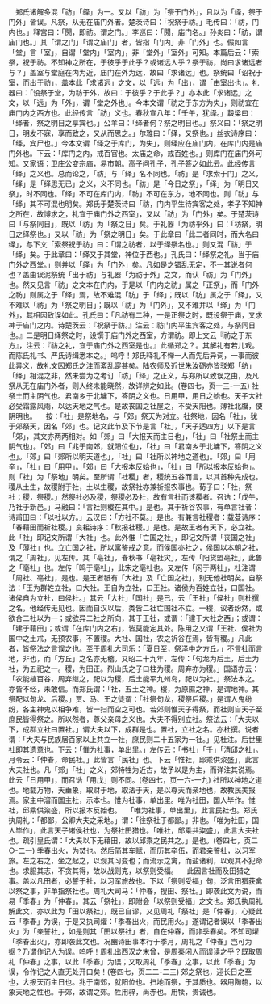 <!-- { "loadSidebar": true } -->
　郑氏诸解多混「祊」「绎」为一。又以「祊」为「祭于门外」，且以为「绎，祭于门外」皆误。凡祭，从无在庙门外者。楚茨诗曰：「祝祭于祊。」毛传曰：「祊，门内也。」释宫曰：「閍，即祊。谓之门。」李巡曰：「閍，庙门名。」孙炎曰：「祊，谓庙门也。」其「谓之门」「谓之庙门」者，皆指「门内」非「门外」也。假如言「堂」言「室」，自谓「堂内」「室内」，非「堂外」「室外」可知。本篇后云：「索祭，祝于祊。不知神之所在，于彼乎于此乎？或诸远人乎？祭于祊，尚曰求诸远者与？」盖室与堂庭在内为近，庙门在外为远，故曰「求诸远」也。祭统曰「诏祝于室，而出于祊」，盖本此「求诸远」之文，以「远」为「出」，谓「由室出也」。礼器曰：「设祭于堂，为祊于外，故曰：于彼乎？于此乎？」亦本此「求诸远」之文，以「远」为「外」，谓「堂之外也」。今本文谓「祊之于东方为失」，则祊宜在庙门内之西方也。此经传言「祊」义也。春秋宣八年：「壬午，犹绎。」縠梁曰：「绎者，祭之明日之享宾也。」公羊曰：「绎者何？祭之明日也。」祭义曰：「祭之明日，明发不寐，享而致之，又从而思之。」尔雅曰：「绎，又祭也。」丝衣诗序曰：「绎，宾尸也。」今本文谓「绎之于库门，为失」，则绎应在庙门内，在库门内是庙门外也。下云：「库门之内，戒百官也。太庙之命，戒百姓也。」则库门在庙门外可知。又家语：卫庄公变宗庙，易市朝。高子问孔子，孔子答之如此云。此经传言「绎」之义也。总而论之，「祊」与「绎」名不同也。「祊」是「求索于门」之义，「绎」是「绎思无已」之义，义不同也。「祊」是「今日之祭」，「绎」为「明日又祭」，时不同也。「绎」不可在库门内，「祊」不可在东方，地不同也。则「祊」与「绎」其不可混也明矣。郑氏于楚茨诗曰「祊，门内平生待宾客之处，孝子不知神之所在，故博求之，礼宜于庙门外之西室」，又以「祊」为「门外」矣。于楚茨诗曰「与祭同日」，既以「祊」为「祭之日」矣。于礼器「为祊乎外」曰：「枋祭，明日之绎祭也。」又以「祊」为「祭之明日」矣。于此章曰「此二者同时，而大名曰绎」，与下文「索祭祝于祊」曰：「谓之祊者，以于绎祭名也。」则又混「祊」于「绎」矣。于此章曰：「绎又于其堂，神位于西也。」孔氏曰：「绎祭之礼，当于庙门外之西堂。」则并以「绎」为「门外」矣。凡如是之错乱无定，不一其说者何也？盖由误泥祭统「出于祊」与礼器「为祊于外」之文，而认「祊」为「门外」也。然又见言「祊」之文本在门内，于是以「门内之祊」属之「正祭」，而「门外之祊」则属之于「绎」焉，故不难混「祊」于「绎」；既以「祊」属之于「绎」，又不难以「祊」为「祭之明日」；既以「祊」为「门外」，又不难并以「绎」为「门外」，其相因致误如此。孔氏曰：「凡祊有二种，一是正祭之时，既设祭于庙，又求神于庙门之内。诗楚茨云：『祝祭于祊。』注云：祊门内平生宾客之处，与祭同日也。』二是明日绎祭之时，设馔于庙门外之西室，方谓祊。即上文云『祊之于东方』，注云：『祊之礼，宜于庙门外之西室是也。』此循郑之？。其解礼有若儿戏。而陈氏礼书、严氏诗缉悉本之。」呜呼！郑氏释礼不惮一人而先后异词，一事而彼此异义，故礼文因郑氏之注而紊乱寔甚矣。陆农师及近世朱汝砺亦皆驳郑「纺」「绎」相混之非，然未尝为之考订「祊」「绎」之正义，与郑所以致误之由，及凡祭从无在庙门外者，则人终未能晓然，故详辨之如此。(卷四七，页一三-一五)
社祭土而主阴气也。君南乡于北墉下，答阴之义也。日用甲，用日之始也。天子大社必受霜露风雨，以达天地之气也。是故丧国之社屋之，不受天阳也。薄社北牖，使阴明也。
　按：「社」是祭地名，与「郊」祭天为对立。社祭地，因名「社」，犹于郊祭天，因名「郊」也。记文此节及下节是言「社」，「天子适四方」以下是言「郊」，其文亦两两相对。如「郊」曰「大报天而主日也」，「社」曰「社祭土而主阴气也」。「郊」曰「兆于南郊，就阳位也」，「社」曰「君南乡于北墉下，答阴之义也」。「郊」曰「郊所以明天道也」，「社」曰「社所以神地之道也」。「郊」曰「用辛」，「社」曰「用甲」。「郊」曰「大报本反始也」，「社」曰「所以报本反始也」。则「社」为「祭地」明矣。至所谓「社稷」者，稷统五谷而言，以其首种先成也。稷从土生，故稷附于社，土以生稷，故祭社亦兼祈报农事也。荀子曰：「社，祭社；稷，祭稷。」然祭社必及稷，祭稷必及社，故有言社而该稷者。召诰：「戊午，乃社于新邑。」马融曰：「言社则稷在其中。」是也。其于祈谷农事，有单言社者：诗甫田曰：「以社以方。」云汉曰：「方社不莫。」是也。有兼言社稷者：载芟诗序：「春藉田而祈社稷。」良耜诗序：「秋报社稷。」是也。是故王者有天下，必立社。此「社」即记文所谓「大社」也。此外惟「亡国之社」，即记文所谓「丧国之社」及「薄社」也。立亡国之社，所以寓鉴戒之意。而侯国亦社之，侯国以本朝之社，谓之「周社」。见左传。其「亳社」，春秋书「亳社灾」，左传「阳货盟亳社」，此鲁之「亳社」也。左传「鸣于亳社」，此宋之亳社也。又左传「闲于两社」，杜注谓「周社、亳社」，是也。是王者祇有「大社」及「亡国之社」，别无他社明矣。自祭法：「王为群姓立社，曰大社。王自为立社，曰王社。诸侯为百姓立社，曰国社。诸侯自为立社，曰侯社。」其云「大社」「国社」是已，云「王社」「侯社」则杜撰之名，他经传无见也。因而自汉以后，类皆二社亡国社不立。一稷，议者纷然，或欲合二社以为一；或欲异二社之所向，其于王社，或谓：「建于大社之西」；或谓：「建于藉田」；或谓「在库门内之右」，皆莫能定其处。陈用之又谓「王社、侯社为国中之土朮，无预农事，不置稷。大社、国社，农之祈谷在焉，皆有稷。」凡此者，皆祭法之言误之也。至于周礼大司乐：「夏日至，祭泽中之方丘。」不言社而言地，非也，而「方丘」之名亦无稽。又昭二十九年，左传：「句龙为后土，后土为社，为五祀之一。稷，为田正。烈山氏之子曰柱为稷。周弃亦为稷。」国语亦云：「农能植百谷，周弃继之，祀以为稷，后土能平九州岛，祀以为社。」祭法本之。亦皆不经，未敢信。而郑氏谓：「社，五土之神。稷，为原隰之神，是谓地神。其祭配以句龙、后稷。」贾、马、王之徒谓：「社祭句龙，稷祭后稷。」是谓人鬼纷纷，各主神鬼以相争难，皆一扫而空之可也。若郊则惟天子得祭，而社则自天子至庶民皆得祭之。所以然者，尊父亲母之义也。大夫不得别立社。祭法云：「大夫以下，成群立社曰置社。」谓大夫以下，成群是也。置社，立社之名。亦杜撰。说者谓：「大夫与民族居百家以上共立一社，庶民则二十五家为一社。」见杜注。后世里社即其遗意也。下云：「惟为社事，单出里。」左传云：「书社」「千」「清邱之社」。月令云：「仲春，命民社。」此皆言「民社」也。下云「惟社，邱乘供粢盛」，此言大夫社也。凡「郊」「社」之义，郊特牲为近古，故予以是为主，而详注其说焉。此云「日用甲」，而召诰「用戊」则不同。(卷四七，页一六-一九)
社所以神地之道也。地载万物，天垂象，取财于地，取法于天，是以尊天而亲地也，故教民美报焉。家主中溜而国主社，示本也。惟为社事，单出里。唯为社田，国人毕作。惟社，邱乘供粢盛，所以报本反始也。
　「唯为社事，单出里」，此言民社也。郑氏执周礼：「都鄙，公卿大夫之采地。」谓：「往祭社于都鄙。」非也。「唯为社田，国人毕作」，此言天子诸侯社也，为祭社田猎也。「唯社，邱乘共粢盛」，此言大夫社也。疏引皇氏谓：「大夫以下无藉田，故以邱乘之民共之。」是也。(卷四七，页二○-二一)
季春出火，为焚也。然后简其车赋，而历其卒伍，而君亲誓社，以习军旅。左之右之，坐之起之，以观其习变也；而流示之禽，而盐诸利，以观其不犯命也。求服其志，不贪其得，故以战则克，以祭则受福。
　此因言社而及田猎之事。盖以凡田者，必誓于社，以习军旅故也。下以「祭则受福」句，泛言田猎获禽以祭之事，非单指祭社也。周礼大司马：「仲春，搜田、祭社。」即袭此文为说，而易「季春」为「仲春」。其云「祭社」，即附会「以祭则受福」之文也。郑氏执周礼解此文，亦以此为「田以祭社」，既已自谬，又见周礼「祭社」是「仲春」，心疑此云「季春」为误，于是又执司爟：「季春出火，而民用火。」遂谓记者误以「季春出火」为「亲誓社」，如是则其「田以祭社」者，自在仲春，而非季春矣。不知司爟「季春出火」，亦即袭此文也。况豳诗田事本行于季月，周礼之「仲春」岂可为据？乃谓作记人为误。呜呼！周礼出西汉之末曾，是周秦闲人而误读之乎？既取周礼「仲春」之事，以此「季春」为误；又取周礼「季春」之事，以此「季春」为误，令作记之人直无处开口矣！(卷四七，页二二-二三)
郊之祭也，迎长日之至也，大报天而主日也。兆于南郊，就阳位也。扫地而祭，于其质也。器用陶匏，以象天地之性也。于郊，故谓之郊。牲用骍，尚赤也。用犊，贵诚也。
